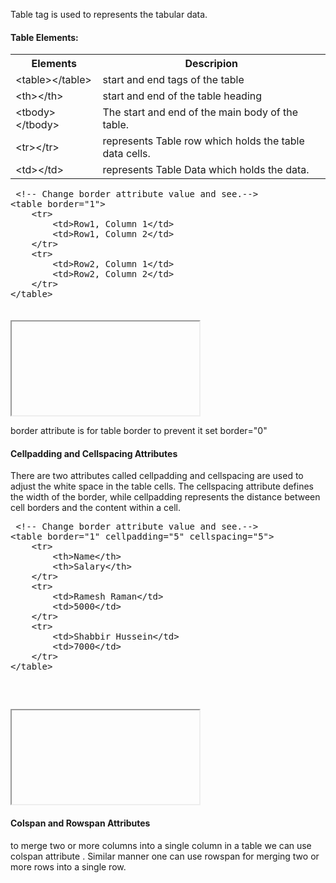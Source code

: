 <p>Table tag is used to represents the tabular data. </p>

<h4>Table Elements:</h4>
<table class="pc-table">
	<tr>
		<th>Elements</th>
		<th>Descripion</th>
	</tr>
	<tr>
		<td>&lt;table&gt;&lt;/table&gt;</td>
		<td>start and end tags of the table</td>
	</tr>
	<tr>
		<td>&lt;th&gt;&lt;/th&gt;</td>
		<td>start and end of the table heading</td>
	</tr>
	<tr>
		<td>&lt;tbody&gt;&lt;/tbody&gt;</td>
		<td>The start and end of the main body of the table.</td>
	</tr>
	<tr>
		<td>&lt;tr&gt;&lt;/tr&gt;</td>
		<td>represents Table row which holds the table data cells.</td>
	</tr>
	<tr>
		<td>&lt;td&gt;&lt;/td&gt;</td>
		<td>represents Table Data which holds the data.</td>
	</tr>
</table>

<section>  
    <div ui-ace ="{useWrapMode: 'true', showGutter : 'true', theme:'monokai', mode: 'html', previewId:'preview',
		onLoad: htmlcssjsContentOnLoaded,
		rendererOptions: { fontSize: 16 },
		advanced: { highlightActiveLine: true}
	}" style="min-height:210px;"><xmp> <!-- Change border attribute value and see.-->
<table border="1">
	<tr>
		<td>Row1, Column 1</td>
		<td>Row1, Column 2</td>
	</tr>
	<tr>
		<td>Row2, Column 1</td>
		<td>Row2, Column 2</td>
	</tr>
</table></xmp>
	</div>
	<div>
        <iframe id="preview"></iframe>
    </div>
</section>

<p>border attribute is for table border to prevent it set border="0"</p>

<h4>Cellpadding and Cellspacing Attributes</h4>
<p>There are two attributes called cellpadding and cellspacing are used to adjust the white space in the table cells. The cellspacing attribute defines the width of the border, while cellpadding represents the distance between cell borders and the content within a cell.</p>

<section>  
    <div ui-ace ="{useWrapMode: 'true', showGutter : 'true', theme:'monokai', mode: 'html', previewId:'preview1',
		onLoad: htmlcssjsContentOnLoaded,
		rendererOptions: { fontSize: 16 },
		advanced: { highlightActiveLine: true}
	}" style="min-height:300px;"><xmp> <!-- Change border attribute value and see.-->
<table border="1" cellpadding="5" cellspacing="5">
	<tr>
		<th>Name</th>
		<th>Salary</th>
	</tr>
	<tr>
		<td>Ramesh Raman</td>
		<td>5000</td>
	</tr>
	<tr>
		<td>Shabbir Hussein</td>
		<td>7000</td>
	</tr>
</table></xmp>
	</div>
	<div>
        <iframe id="preview1"></iframe>
    </div>
</section>
	
<h4>Colspan and Rowspan Attributes</h4>
<p> to merge two or more columns into a single column in a table we can use colspan attribute . Similar manner one can use rowspan for merging two or more rows into a single row.</p>
